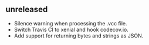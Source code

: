## unreleased

* Silence warning when processing the .vcc file.
* Switch Travis CI to xenial and hook codecov.io.
* Add support for returning bytes and strings as JSON.
